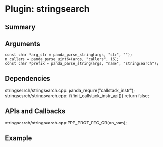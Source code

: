 Plugin: stringsearch
===========

Summary
-------

Arguments
---------

    const char *arg_str = panda_parse_string(args, "str", "");
    n_callers = panda_parse_uint64(args, "callers", 16);
    const char *prefix = panda_parse_string(args, "name", "stringsearch");

Dependencies
------------

stringsearch/stringsearch.cpp:    panda_require("callstack_instr");
stringsearch/stringsearch.cpp:    if(!init_callstack_instr_api()) return false;

APIs and Callbacks
------------------

stringsearch/stringsearch.cpp:PPP_PROT_REG_CB(on_ssm);



Example
-------

